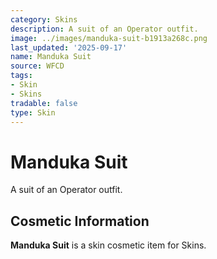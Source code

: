 ```yaml
---
category: Skins
description: A suit of an Operator outfit.
image: ../images/manduka-suit-b1913a268c.png
last_updated: '2025-09-17'
name: Manduka Suit
source: WFCD
tags:
- Skin
- Skins
tradable: false
type: Skin
---
```


# Manduka Suit

A suit of an Operator outfit.

## Cosmetic Information

**Manduka Suit** is a skin cosmetic item for Skins.

